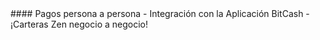 <div class="feature-item" markdown="1">
#### Pagos persona a persona
- Integración con la Aplicación BitCash
- ¡Carteras Zen negocio a negocio!
</div>
